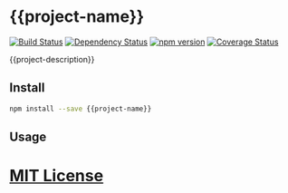 # {{project-name}}
[![Build Status](https://travis-ci.org/{{github-username}}/{{github-name}}.svg?branch=master)](https://travis-ci.org/{{github-username}}/{{github-name}})
[![Dependency Status](https://gemnasium.com/{{github-username}}/{{github-name}}.png)](https://gemnasium.com/{{github-username}}/{{github-name}})
[![npm version](https://badge.fury.io/js/{{project-name}}.svg)](http://badge.fury.io/js/{{project-name}})
[![Coverage Status](https://coveralls.io/repos/github/{{github-username}}/{{github-name}}/badge.svg?branch=master)](https://coveralls.io/github/{{github-username}}/{{github-name}}?branch=master)

{{project-description}}


## Install

```sh
npm install --save {{project-name}}
```

## Usage




# [MIT License](LICENSE)
